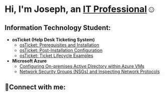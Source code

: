 <h1>Hi, I'm Joseph, an <a href="https://linkedin.com/in/JosephCaban">IT Professional</a>☺</h1>

<h2>Information Technology Student:</h2>

- <b>osTicket (Help Desk Ticketing System)</b>
  - [osTicket: Prerequisites and Installation](https://github.com/JrCab22/osticket-prereqs)
  - [osTicket: Post-Installation Configuration](https://github.com/JrCab22/post-install-config)
  - [osTicket: Ticket Lifecycle Examples](https://github.com/JrCab22/ticket-lifecycle)
- <b>Microsoft Azure</b>
  - [Configuring On-premises Active Directory within Azure VMs](https://github.com/JrCab22/configure-ad)
  - [Network Security Groups (NSGs) and Inspecting Network Protocols](https://github.com/JrCab22/azure-network-protocols)

<h2>🤳Connect with me:</h2>


[linkedin]: https://linkedin.com/in/Josh

